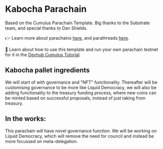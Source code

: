 # Kabocha Parachain 

Based on the Cumulus Parachain Template. Big thanks to the Substrate team, and special thanks to Dan Shields. 

👉 Learn more about parachains [here](https://wiki.polkadot.network/docs/learn-parachains), and
parathreads [here](https://wiki.polkadot.network/docs/learn-parathreads).

🧙 Learn about how to use this template and run your own parachain testnet for it in the
[Devhub Cumulus Tutorial](https://docs.substrate.io/tutorials/v3/cumulus/start-relay/).

## Kabocha pallet ingredients 

We will start of with governance and "NFT" functionality. Thereafter will be customising governance to be more like Liquid Democracy, we will also be adding functionality to the treasury funding process, where new coins can be minted based on successful proposals, instead of just taking from treasury.  
## In the works:
This parachain will have novel governance function. We will be working on Liquid Democracy, which will remove the need for council and instead be more focussed on meta-delegation.